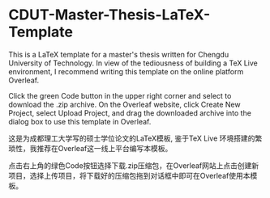 # CDUT-Master-Thesis-LaTeX-Template
This is a LaTeX template for a master's thesis written for Chengdu University of Technology. In view of the tediousness of building a TeX Live environment, I recommend writing this template on the online platform Overleaf.

Click the green Code button in the upper right corner and select to download the .zip archive. On the Overleaf website, click Create New Project, select Upload Project, and drag the downloaded archive into the dialog box to use this template in Overleaf.

这是为成都理工大学写的硕士学位论文的LaTeX模板, 鉴于TeX Live 环境搭建的繁琐性，我推荐在Overleaf这一线上平台编写本模板。

点击右上角的绿色Code按钮选择下载.zip压缩包，在Overleaf网站上点击创建新项目，选择上传项目，将下载好的压缩包拖到对话框中即可在Overleaf使用本模板。
